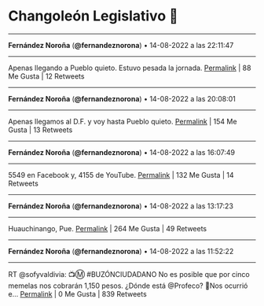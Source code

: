# Changoleón Legislativo 🙈
*****
**Fernández Noroña** (**@fernandeznorona**) • 14-08-2022 a las 22:11:47
*****
Apenas llegando a Pueblo quieto. Estuvo pesada la jornada.
[Permalink](https://twitter.com/fernandeznorona/status/1559060263122485251) | 88 Me Gusta | 12 Retweets
*****
**Fernández Noroña** (**@fernandeznorona**) • 14-08-2022 a las 20:08:01
*****
Apenas llegamos al D.F. y voy hasta Pueblo quieto.
[Permalink](https://twitter.com/fernandeznorona/status/1559029115877048320) | 154 Me Gusta | 13 Retweets
*****
**Fernández Noroña** (**@fernandeznorona**) • 14-08-2022 a las 16:07:49
*****
5549 en Facebook y, 4155 de YouTube.
[Permalink](https://twitter.com/fernandeznorona/status/1558968667890655233) | 132 Me Gusta | 14 Retweets
*****
**Fernández Noroña** (**@fernandeznorona**) • 14-08-2022 a las 13:17:23
*****
Huauchinango, Pue.
[Permalink](https://twitter.com/fernandeznorona/status/1558925777135177733) | 264 Me Gusta | 49 Retweets
*****
**Fernández Noroña** (**@fernandeznorona**) • 14-08-2022 a las 11:52:22
*****
RT @sofyvaldivia: 📺Ⓜ️ #BUZÓNCIUDADANO 
No es posible que por cinco memelas nos cobrarán 1,150 pesos.   ¿Dónde está @Profeco?
📌Nos ocurrió e…
[Permalink](https://twitter.com/fernandeznorona/status/1558904382074363907) | 0 Me Gusta | 839 Retweets